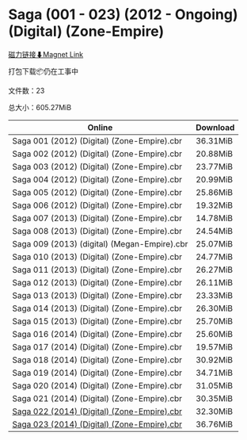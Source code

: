 # Saga (001 - 023) (2012 - Ongoing) (Digital) (Zone-Empire)

[磁力链接⬇Magnet Link](magnet:?xt=urn:btih:85de26ae8d80e3dfafc90df9b9cfaa0ac723c1ce&dn=Saga%20%28001%20-%20023%29%20%282012%20-%20Ongoing%29%20%28Digital%29%20%28Zone-Empire%29)

打包下载📦仍在工事中

文件数：23

总大小：605.27MiB

Online | Download
--- | ---
Saga 001 (2012) (Digital) (Zone-Empire).cbr | 36.31MiB
Saga 002 (2012) (Digital) (Zone-Empire).cbr | 20.88MiB
Saga 003 (2012) (Digital) (Zone-Empire).cbr | 23.77MiB
Saga 004 (2012) (Digital) (Zone-Empire).cbr | 20.99MiB
Saga 005 (2012) (Digital) (Zone-Empire).cbr | 25.86MiB
Saga 006 (2012) (Digital) (Zone-Empire).cbr | 19.32MiB
Saga 007 (2013) (Digital) (Zone-Empire).cbr | 14.78MiB
Saga 008 (2013) (Digital) (Zone-Empire).cbr | 24.54MiB
Saga 009 (2013) (digital) (Megan-Empire).cbr | 25.07MiB
Saga 010 (2013) (Digital) (Zone-Empire).cbr | 24.77MiB
Saga 011 (2013) (Digital) (Zone-Empire).cbr | 26.27MiB
Saga 012 (2013) (Digital) (Zone-Empire).cbr | 26.11MiB
Saga 013 (2013) (Digital) (Zone-Empire).cbr | 23.33MiB
Saga 014 (2013) (Digital) (Zone-Empire).cbr | 26.30MiB
Saga 015 (2013) (Digital) (Zone-Empire).cbr | 25.70MiB
Saga 016 (2014) (Digital) (Zone-Empire).cbr | 25.60MiB
Saga 017 (2014) (Digital) (Zone-Empire).cbr | 19.57MiB
Saga 018 (2014) (Digital) (Zone-Empire).cbr | 30.92MiB
Saga 019 (2014) (Digital) (Zone-Empire).cbr | 34.71MiB
Saga 020 (2014) (Digital) (Zone-Empire).cbr | 31.05MiB
Saga 021 (2014) (Digital) (Zone-Empire).cbr | 30.35MiB
[Saga 022 (2014) (Digital) (Zone-Empire).cbr](https://github.com/alicewish/markdown/blob/master/comic/Saga-022-2014-Digital-Zone-Empire-cbr.md) | 32.30MiB
[Saga 023 (2014) (Digital) (Zone-Empire).cbr](https://github.com/alicewish/markdown/blob/master/comic/Saga-023-2014-Digital-Zone-Empire-cbr.md) | 36.76MiB